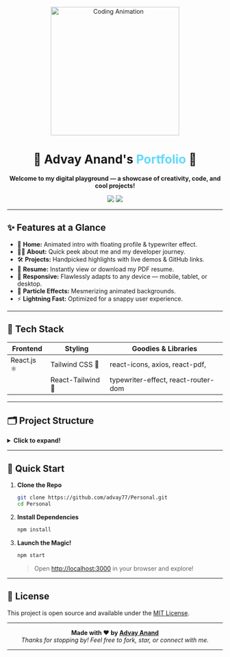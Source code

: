 
<!-- Banner Image or GIF (Optional, Replace with your own!) -->
<p align="center">
  <img src="https://media.giphy.com/media/du3J3cXyzhj75IOgvA/giphy.gif" width="300" alt="Coding Animation"/>
</p>

<h1 align="center">
  🚀 Advay Anand's <span style="color:#61dafb;">Portfolio</span> 🚀
</h1>

<p align="center">
  <b>Welcome to my digital playground — a showcase of creativity, code, and cool projects!</b>
</p>

<p align="center">
  <img src="https://img.shields.io/badge/React-20232A?style=for-the-badge&logo=react&logoColor=61DAFB"/>
  <img src="https://img.shields.io/badge/JavaScript-F7DF1E?style=for-the-badge&logo=javascript&logoColor=black"/>
</p>

---

## ✨ Features at a Glance

- 🎨 **Home:** Animated intro with floating profile & typewriter effect.
- 👨‍💻 **About:** Quick peek about me and my developer journey.
- 🛠️ **Projects:** Handpicked highlights with live demos & GitHub links.
- 📄 **Resume:** Instantly view or download my PDF resume.
- 📱 **Responsive:** Flawlessly adapts to any device — mobile, tablet, or desktop.
- 🌌 **Particle Effects:** Mesmerizing animated backgrounds.
- ⚡ **Lightning Fast:** Optimized for a snappy user experience.

---

## 🧰 Tech Stack

| Frontend         | Styling              | Goodies & Libraries                |
|------------------|---------------------|------------------------------------|
| React.js ⚛️      |Tailwind CSS 💜        | react-icons, axios, react-pdf,     |
|                  | React-Tailwind 🎀  | typewriter-effect, react-router-dom|

---

## 🗂️ Project Structure

<details>
  <summary><b>Click to expand!</b></summary>

```
src/
├── Assets/                # Images, logos, and resume PDF
├── components/
│   ├── About/             # About section components
│   ├── Home/              # Home section components
│   ├── Projects/          # Projects section components
│   ├── Resume/            # Resume section components
│   ├── Particle.js        # Particle background effect
│   └── Navbar.js          # Navigation bar
├── App.js                 # Main app component
├── index.js               # Entry point
└── ...                    # Other config and utility files
```
</details>

---

## 🚦 Quick Start

1. **Clone the Repo**
   ```sh
   git clone https://github.com/advay77/Personal.git
   cd Personal
   ```

2. **Install Dependencies**
   ```sh
   npm install
   ```

3. **Launch the Magic!**
   ```sh
   npm start
   ```
   > Open [http://localhost:3000](http://localhost:3000) in your browser and explore!

---

## 📄 License

This project is open source and available under the [MIT License](LICENSE).

---

<p align="center">
  <b>Made with ❤️ by <a href="https://github.com/advay77">Advay Anand</a></b><br>
  <i>Thanks for stopping by! Feel free to fork, star, or connect with me.</i>
</p>

---
